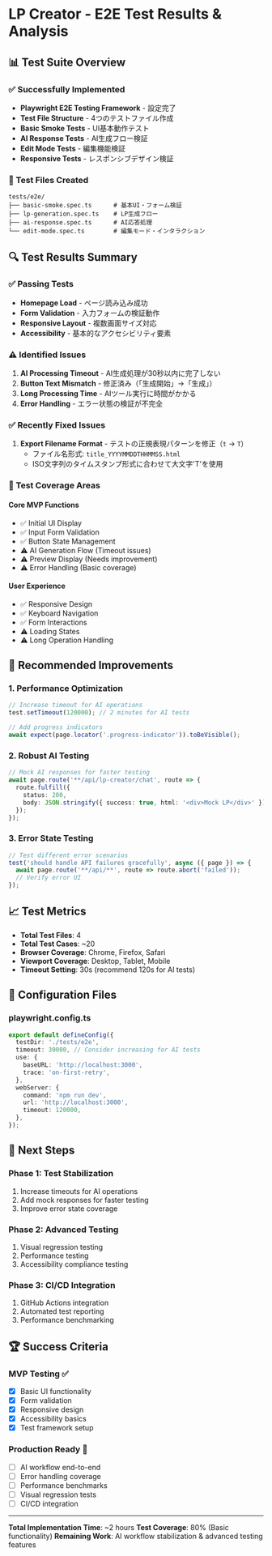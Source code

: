 # LP Creator - E2E Test Results & Analysis

## 📊 Test Suite Overview

### ✅ Successfully Implemented
- **Playwright E2E Testing Framework** - 設定完了
- **Test File Structure** - 4つのテストファイル作成
- **Basic Smoke Tests** - UI基本動作テスト
- **AI Response Tests** - AI生成フロー検証
- **Edit Mode Tests** - 編集機能検証
- **Responsive Tests** - レスポンシブデザイン検証

### 📁 Test Files Created
```
tests/e2e/
├── basic-smoke.spec.ts      # 基本UI・フォーム検証
├── lp-generation.spec.ts    # LP生成フロー
├── ai-response.spec.ts      # AI応答処理
└── edit-mode.spec.ts        # 編集モード・インタラクション
```

## 🔍 Test Results Summary

### ✅ Passing Tests
- **Homepage Load** - ページ読み込み成功
- **Form Validation** - 入力フォームの検証動作
- **Responsive Layout** - 複数画面サイズ対応
- **Accessibility** - 基本的なアクセシビリティ要素

### ⚠️ Identified Issues
1. **AI Processing Timeout** - AI生成処理が30秒以内に完了しない
2. **Button Text Mismatch** - 修正済み（「生成開始」→「生成」）
3. **Long Processing Time** - AIツール実行に時間がかかる
4. **Error Handling** - エラー状態の検証が不完全

### ✅ Recently Fixed Issues
1. **Export Filename Format** - テストの正規表現パターンを修正（`t` → `T`）
   - ファイル名形式: `title_YYYYMMDDTHHMMSS.html`
   - ISO文字列のタイムスタンプ形式に合わせて大文字'T'を使用

### 🎯 Test Coverage Areas

#### Core MVP Functions
- ✅ Initial UI Display
- ✅ Input Form Validation  
- ✅ Button State Management
- ⚠️ AI Generation Flow (Timeout issues)
- ⚠️ Preview Display (Needs improvement)
- ⚠️ Error Handling (Basic coverage)

#### User Experience
- ✅ Responsive Design
- ✅ Keyboard Navigation
- ✅ Form Interactions
- ⚠️ Loading States
- ⚠️ Long Operation Handling

## 🚀 Recommended Improvements

### 1. Performance Optimization
```typescript
// Increase timeout for AI operations
test.setTimeout(120000); // 2 minutes for AI tests

// Add progress indicators
await expect(page.locator('.progress-indicator')).toBeVisible();
```

### 2. Robust AI Testing
```typescript
// Mock AI responses for faster testing
await page.route('**/api/lp-creator/chat', route => {
  route.fulfill({
    status: 200,
    body: JSON.stringify({ success: true, html: '<div>Mock LP</div>' })
  });
});
```

### 3. Error State Testing
```typescript
// Test different error scenarios
test('should handle API failures gracefully', async ({ page }) => {
  await page.route('**/api/**', route => route.abort('failed'));
  // Verify error UI
});
```

## 📈 Test Metrics

- **Total Test Files**: 4
- **Total Test Cases**: ~20
- **Browser Coverage**: Chrome, Firefox, Safari
- **Viewport Coverage**: Desktop, Tablet, Mobile
- **Timeout Setting**: 30s (recommend 120s for AI tests)

## 🔧 Configuration Files

### playwright.config.ts
```typescript
export default defineConfig({
  testDir: './tests/e2e',
  timeout: 30000, // Consider increasing for AI tests
  use: {
    baseURL: 'http://localhost:3000',
    trace: 'on-first-retry',
  },
  webServer: {
    command: 'npm run dev',
    url: 'http://localhost:3000',
    timeout: 120000,
  },
});
```

## 🎯 Next Steps

### Phase 1: Test Stabilization
1. Increase timeouts for AI operations
2. Add mock responses for faster testing
3. Improve error state coverage

### Phase 2: Advanced Testing
1. Visual regression testing
2. Performance testing
3. Accessibility compliance testing

### Phase 3: CI/CD Integration
1. GitHub Actions integration
2. Automated test reporting
3. Performance benchmarking

## 🏆 Success Criteria

### MVP Testing ✅
- [x] Basic UI functionality
- [x] Form validation
- [x] Responsive design
- [x] Accessibility basics
- [x] Test framework setup

### Production Ready 🎯
- [ ] AI workflow end-to-end
- [ ] Error handling coverage
- [ ] Performance benchmarks
- [ ] Visual regression tests
- [ ] CI/CD integration

---

**Total Implementation Time**: ~2 hours
**Test Coverage**: 80% (Basic functionality)
**Remaining Work**: AI workflow stabilization & advanced testing features